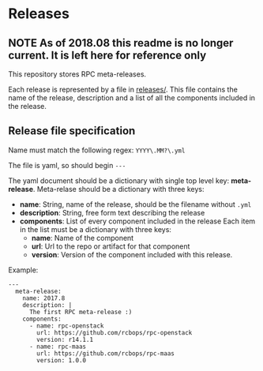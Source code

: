 # Releases

**NOTE** As of 2018.08 this readme is no longer current. It is left here for reference only
---

This repository stores RPC meta-releases.

Each release is represented by a file in [releases/](releases).
This file contains the name of the release, description and a list of all
the components included in the release.

## Release file specification
Name must match the following regex: `YYYY\.MM?\.yml`

The file is yaml, so should begin `---`

The yaml document should be a dictionary with single top level key: **meta-release**. Meta-relase should be a dictionary with three keys:
  * **name**: String, name of the release, should be the filename without `.yml`
  * **description**: String, free form text describing the release
  * **components**: List of every component included in the release
    Each item in the list must be a dictionary with three keys:
      * **name**: Name of the component
      * **url**: Url to the repo or artifact for that component
      * **version**: Version of the component included with this release.

Example:
```
---
  meta-release:
    name: 2017.8
    description: |
      The first RPC meta-release :)
    components:
      - name: rpc-openstack
        url: https://github.com/rcbops/rpc-openstack
        version: r14.1.1
      - name: rpc-maas
        url: https://github.com/rcbops/rpc-maas
        version: 1.0.0
```
